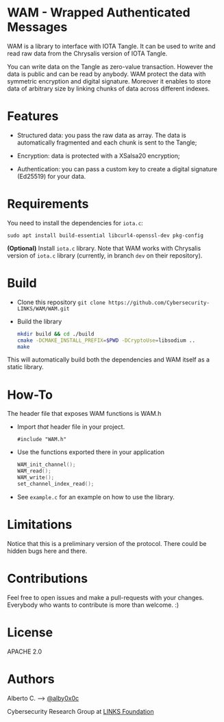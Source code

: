 WAM - Wrapped Authenticated Messages
====================================

WAM is a library to interface with IOTA Tangle.
It can be used to write and read raw data from the Chrysalis version of IOTA Tangle.

You can write data on the Tangle as zero-value transaction. However the data is public and can be read by anybody.
WAM protect the data with symmetric encryption and digital signature.
Moreover it enables to store data of arbitrary size by linking chunks of data across different indexes.


# Features
- Structured data: you pass the raw data as array. The data is automatically fragmented and each chunk is sent to the Tangle;

- Encryption: data is protected with a XSalsa20 encryption;

- Authentication: you can pass a custom key to create a digital signature (Ed25519) for your data.


# Requirements
You need to install the dependencies for `iota.c`:

`sudo apt install build-essential libcurl4-openssl-dev pkg-config`

**(Optional)** Install `iota.c` library. Note that WAM works with Chrysalis version of `iota.c` library (currently, in branch `dev` on their repository).


# Build
- Clone this repository
`git clone https://github.com/Cybersecurity-LINKS/WAM/WAM.git`

- Build the library
  ```bash
  mkdir build && cd ./build
  cmake -DCMAKE_INSTALL_PREFIX=$PWD -DCryptoUse=libsodium ..
  make
  ```
This will automatically build both the dependencies and WAM itself as a static library.


# How-To
The header file that exposes WAM functions is WAM.h

- Import *that* header file in your project.
  ```
  #include "WAM.h"
  ```

- Use the functions exported there in your application
  ```C
  WAM_init_channel();
  WAM_read();
  WAM_write();
  set_channel_index_read();
  ```

- See `example.c` for an example on how to use the library.


# Limitations
Notice that this is a preliminary version of the protocol. There could be hidden bugs here and there. 


# Contributions
Feel free to open issues and make a pull-requests with your changes. 
Everybody who wants to contribute is more than welcome.
:)


# License
APACHE 2.0


# Authors
Alberto C. --> [@alby0x0c](github.com/alby0x0c)

Cybersecurity Research Group at [LINKS Foundation](https://linksfoundation.com/)


